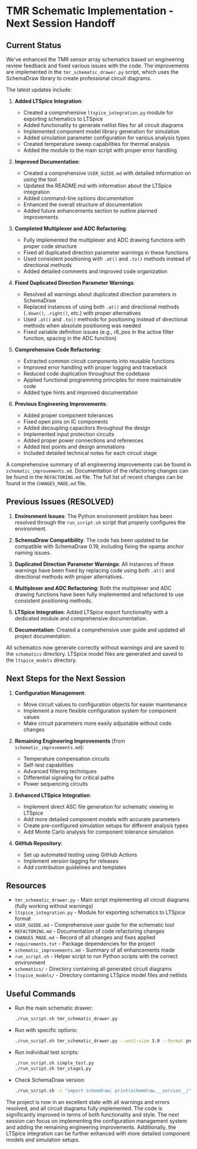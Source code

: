 # TMR Schematic Implementation - Next Session Handoff

## Current Status

We've enhanced the TMR sensor array schematics based on engineering review feedback and fixed various issues with the code. The improvements are implemented in the `tmr_schematic_drawer.py` script, which uses the SchemaDraw library to create professional circuit diagrams. 

The latest updates include:

1. **Added LTSpice Integration**:
   - Created a comprehensive `ltspice_integration.py` module for exporting schematics to LTSpice
   - Added functionality to generate netlist files for all circuit diagrams
   - Implemented component model library generation for simulation
   - Added simulation parameter configuration for various analysis types
   - Created temperature sweep capabilities for thermal analysis
   - Added the module to the main script with proper error handling

2. **Improved Documentation**:
   - Created a comprehensive `USER_GUIDE.md` with detailed information on using the tool
   - Updated the README.md with information about the LTSpice integration
   - Added command-line options documentation
   - Enhanced the overall structure of documentation
   - Added future enhancements section to outline planned improvements

3. **Completed Multiplexer and ADC Refactoring**:
   - Fully implemented the multiplexer and ADC drawing functions with proper code structure
   - Fixed all duplicated direction parameter warnings in these functions
   - Used consistent positioning with `.at()` and `.to()` methods instead of directional methods
   - Added detailed comments and improved code organization

4. **Fixed Duplicated Direction Parameter Warnings**:
   - Resolved all warnings about duplicated direction parameters in SchemaDraw
   - Replaced instances of using both `.at()` and directional methods (`.down()`, `.right()`, etc.) with proper alternatives
   - Used `.at()` and `.to()` methods for positioning instead of directional methods when absolute positioning was needed
   - Fixed variable definition issues (e.g., r8_pos in the active filter function, spacing in the ADC function)

5. **Comprehensive Code Refactoring**:
   - Extracted common circuit components into reusable functions
   - Improved error handling with proper logging and traceback
   - Reduced code duplication throughout the codebase
   - Applied functional programming principles for more maintainable code
   - Added type hints and improved documentation

6. **Previous Engineering Improvements**:
   - Added proper component tolerances
   - Fixed open pins on IC components
   - Added decoupling capacitors throughout the design
   - Implemented input protection circuits
   - Added proper power connections and references
   - Added test points and design annotations
   - Included detailed technical notes for each circuit stage

A comprehensive summary of all engineering improvements can be found in `schematic_improvements.md`.
Documentation of the refactoring changes can be found in the `REFACTORING.md` file.
The full list of recent changes can be found in the `CHANGES_MADE.md` file.

## Previous Issues (RESOLVED)

1. **Environment Issues**: The Python environment problem has been resolved through the `run_script.sh` script that properly configures the environment.

2. **SchemaDraw Compatibility**: The code has been updated to be compatible with SchemaDraw 0.19, including fixing the opamp anchor naming issues.

3. **Duplicated Direction Parameter Warnings**: All instances of these warnings have been fixed by replacing code using both `.at()` and directional methods with proper alternatives.

4. **Multiplexer and ADC Refactoring**: Both the multiplexer and ADC drawing functions have been fully implemented and refactored to use consistent positioning methods.

5. **LTSpice Integration**: Added LTSpice export functionality with a dedicated module and comprehensive documentation.

6. **Documentation**: Created a comprehensive user guide and updated all project documentation.

All schematics now generate correctly without warnings and are saved to the `schematics` directory.
LTSpice model files are generated and saved to the `ltspice_models` directory.

## Next Steps for the Next Session

1. **Configuration Management**:
   - Move circuit values to configuration objects for easier maintenance
   - Implement a more flexible configuration system for component values
   - Make circuit parameters more easily adjustable without code changes

2. **Remaining Engineering Improvements** (from `schematic_improvements.md`):
   - Temperature compensation circuits
   - Self-test capabilities
   - Advanced filtering techniques
   - Differential signaling for critical paths
   - Power sequencing circuits

3. **Enhanced LTSpice Integration**:
   - Implement direct ASC file generation for schematic viewing in LTSpice
   - Add more detailed component models with accurate parameters
   - Create pre-configured simulation setups for different analysis types
   - Add Monte Carlo analysis for component tolerance simulation

4. **GitHub Repository**:
   - Set up automated testing using GitHub Actions
   - Implement version tagging for releases
   - Add contribution guidelines and templates

## Resources

- `tmr_schematic_drawer.py` - Main script implementing all circuit diagrams (fully working without warnings)
- `ltspice_integration.py` - Module for exporting schematics to LTSpice format
- `USER_GUIDE.md` - Comprehensive user guide for the schematic tool
- `REFACTORING.md` - Documentation of code refactoring changes
- `CHANGES_MADE.md` - Record of all changes and fixes applied
- `requirements.txt` - Package dependencies for the project
- `schematic_improvements.md` - Summary of all enhancements made
- `run_script.sh` - Helper script to run Python scripts with the correct environment
- `schematics/` - Directory containing all generated circuit diagrams
- `ltspice_models/` - Directory containing LTSpice model files and netlists

## Useful Commands

- Run the main schematic drawer:
  ```bash
  ./run_script.sh tmr_schematic_drawer.py
  ```

- Run with specific options:
  ```bash
  ./run_script.sh tmr_schematic_drawer.py --unit-size 3.0 --format png svg
  ```

- Run individual test scripts:
  ```bash
  ./run_script.sh simple_test.py
  ./run_script.sh tmr_stage1.py
  ```

- Check SchemaDraw version:
  ```bash
  ./run_script.sh -c "import schemdraw; print(schemdraw.__version__)"
  ```

The project is now in an excellent state with all warnings and errors resolved, and all circuit diagrams fully implemented. The code is significantly improved in terms of both functionality and style. The next session can focus on implementing the configuration management system and adding the remaining engineering improvements. Additionally, the LTSpice integration can be further enhanced with more detailed component models and simulation setups. 